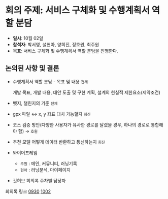 # 회의 주제: 서비스 구체화 및 수행계획서 역할 분담
- **일시**: 10월 02일 
- **참석자**: 박서영, 설현아, 양희진, 정호원, 최주원
- **목표**: 서비스 구체화 및 수행계획서 역할 분담을 진행한다.

## 논의된 사항 및 결론
- 수행계획서 역할 분담 - 목표 및 내용 `전체`
    
    개발 목표, 개발 내용, 대안 도출 및 구현 계획, 설계의 현실적 제한요소(제약조건)
    
- 뱃지, 챌린지의 기준 `전체`
- gpx 파일 ↔ x, y 좌표 대치 가능할지 `희진`
- 코스 검증 방안(다양한 사용자가 유사한 경로를 달렸을 경우, 하나의 경로로 통합해야 함) → `호원`
- 추천 모델 어떻게 데이터 반환하고 통신하는지 `희진`
- 와이어프레임
    - `주원` : 메인, 커뮤니티, 러닝기록
    - `현아` : 러닝분석, 마이페이지
- 깃허브 회의록 주차별 담당자

회의록 링크 [0930](https://thisishyeona.notion.site/5-09-30-111cb0e887f080328953e8947fee3c4c?pvs=74) [1002](https://thisishyeona.notion.site/6-10-02-7d7ffb5686f54d068bbe29216faea758?pvs=74)
